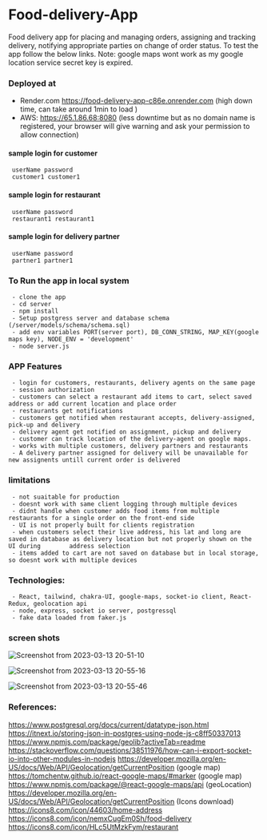 # Food-delivery-App

Food delivery app for placing and managing orders, assigning and tracking delivery, notifying appropriate parties on change of order status. To test the app follow the below links. Note: google maps wont work as my google location service secret key is expired.

### Deployed at


- Render.com https://food-delivery-app-c86e.onrender.com (high down time, can take around 1min to load )
- AWS: https://65.1.86.68:8080 (less downtime but as no domain name is registered, your browser will give warning and ask your permission to allow connection)

#### sample login for customer

     userName password
     customer1 customer1

#### sample login for restaurant

     userName password
     restaurant1 restaurant1


#### sample login for delivery partner

     userName password
     partner1 partner1

### To Run the app in local system

     - clone the app
     - cd server
     - npm install
     - Setup postgress server and database schema (/server/models/schema/schema.sql)
     - add env variables PORT(server port), DB_CONN_STRING, MAP_KEY(google maps key), NODE_ENV = 'development'
     - node server.js

### APP Features

     - login for customers, restaurants, delivery agents on the same page
     - session authorization
     - customers can select a restaurant add items to cart, select saved address or add current location and place order
     - restaurants get notifications
     - customers get notified when restaurant accepts, delivery-assigned, pick-up and delivery
     - delivery agent get notified on assignment, pickup and delivery
     - customer can track location of the delivery-agent on google maps.
     - works with multiple customers, delivery partners and restaurants
     - A delivery partner assigned for delivery will be unavailable for new assignents untill current order is delivered

### limitations

     - not suaitable for production
     - doesnt work with same client logging through multiple devices
     - didnt handle when customer adds food items from multiple restaurants for a single order on the front-end side
     - UI is not properly built for clients registration
     - when customers select their live address, his lat and long are saved in database as delivery location but not properly shown on the UI during        address selection
     - items added to cart are not saved on database but in local storage, so doesnt work with multiple devices

### Technologies:

     - React, tailwind, chakra-UI, google-maps, socket-io client, React-Redux, geolocation api
     - node, express, socket io server, postgressql
     - fake data loaded from faker.js

### screen shots

![Screenshot from 2023-03-13 20-51-10](https://user-images.githubusercontent.com/90732088/224750960-a5a436a2-c9ee-4c21-9518-5de844d74e1b.png)

![Screenshot from 2023-03-13 20-55-16](https://user-images.githubusercontent.com/90732088/224751004-0bc17b99-1d43-4da9-aa4b-393f8552f063.png)

![Screenshot from 2023-03-13 20-55-46](https://user-images.githubusercontent.com/90732088/224751068-b798f38f-183c-4c59-a1f8-8b0dbec126fc.png)

### References:

https://www.postgresql.org/docs/current/datatype-json.html
https://itnext.io/storing-json-in-postgres-using-node-js-c8ff50337013
https://www.npmjs.com/package/geolib?activeTab=readme
https://stackoverflow.com/questions/38511976/how-can-i-export-socket-io-into-other-modules-in-nodejs
https://developer.mozilla.org/en-US/docs/Web/API/Geolocation/getCurrentPosition
(google map) https://tomchentw.github.io/react-google-maps/#marker
(google map) https://www.npmjs.com/package/@react-google-maps/api
(geoLocation) https://developer.mozilla.org/en-US/docs/Web/API/Geolocation/getCurrentPosition
(Icons download)
https://icons8.com/icon/44603/home-address
https://icons8.com/icon/nemxCugEm0Sh/food-delivery
https://icons8.com/icon/HLc5UtMzkFym/restaurant
